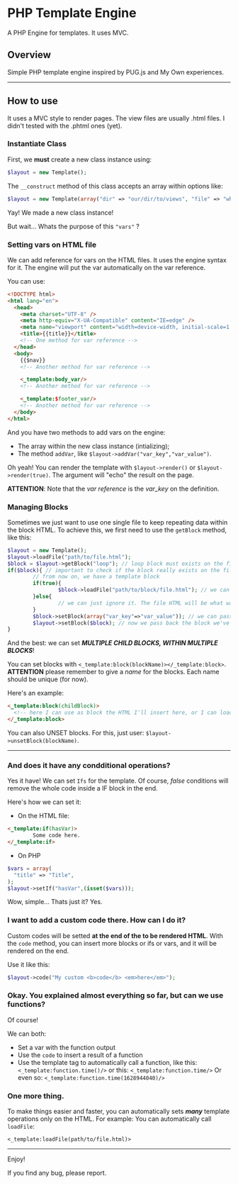 # PHP Template Engine

A PHP Engine for templates. It uses MVC.

## Overview

Simple PHP template engine inspired by PUG.js and My Own experiences.

---

## How to use

It uses a MVC style to render pages.
The view files are usually .html files. I didn't tested with the .phtml ones (yet).

### Instantiate Class

First, we **must** create a new class instance using:

```php
$layout = new Template();
```

The `__construct` method of this class accepts an array within options like:

```php
$layout = new Template(array("dir" => "our/dir/to/views", "file" => "which_file_to_load.html", "vars" => array("var_key"=>"var_value")));
```

Yay! We made a new class instance!

But wait... Whats the purpose of this `"vars"` ?

### Setting vars on HTML file

We can add reference for vars on the HTML files. It uses the engine syntax for it. The engine will put the var automatically on the var reference.

You can use:

```html
<!DOCTYPE html>
<html lang="en">
  <head>
    <meta charset="UTF-8" />
    <meta http-equiv="X-UA-Compatible" content="IE=edge" />
    <meta name="viewport" content="width=device-width, initial-scale=1.0" />
    <title>{{title}}</title>
    <!-- One method for var reference -->
  </head>
  <body>
    {{$nav}}
    <!-- Another method for var reference -->

    <_template:body_var/>
    <!-- Another method for var reference -->

    <_template:$footer_var/>
    <!-- Another method for var reference -->
  </body>
</html>
```

And you have two methods to add vars on the engine:

- The array within the new class instance (intializing);
- The method `addVar`, like `$layout->addVar("var_key","var_value")`.

Oh yeah! You can render the template with `$layout->render()` or `$layout->render(true)`. The argument will "echo" the result on the page.

**ATTENTION**: Note that the _var reference_ is the _var_key_ on the definition.

### Managing Blocks

Sometimes we just want to use one single file to keep repeating data within the block HTML. To achieve this, we first need to use the `getBlock` method, like this:

```php
$layout = new Template();
$layout->loadFile("path/to/file.html");
$block = $layout->getBlock("loop"); // loop block must exists on the file
if($block){ // important to check if the block really exists on the file
        // from now on, we have a template block
        if(true){
                $block->loadFile("path/to/block/file.html"); // we can load an specific file
        }else{
                // we can just ignore it. The file HTML will be what was inserted on the parent file
        }
        $block->setBlock(array("var_key"=>"var_value")); // we can pass a new array to render the template partial within our data (arrays for additional information)
        $layout->setBlock($block); // now we pass back the block we've got to the original template file to render it (the block itself to render)
}
```

And the best: we can set **_MULTIPLE CHILD BLOCKS, WITHIN MULTIPLE BLOCKS_**!

You can set blocks with `<_template:block(blockName)></_template:block>`. **ATTENTION** please remember to give a _name_ for the blocks. Each name should be unique (for now).

Here's an example:

```html
<_template:block(childBlock)>
  <!-- here I can use as block the HTML I'll insert here, or I can load a HTML file -->
</_template:block>
```

You can also UNSET blocks. For this, just user: `$layout->unsetBlock(blockName)`.

---

### And does it have any condditional operations?

Yes it have! We can set `Ifs` for the template. Of course, _false_ conditions will remove the whole code inside a IF block in the end.

Here's how we can set it:

- On the HTML file:

```html
<_template:if(hasVar)>
        Some code here.
</_template:if>
```

- On PHP

```php
$vars = array(
  "title" => "Title",
);
$layout->setIf("hasVar",(isset($vars)));
```

Wow, simple... Thats just it? Yes.

### I want to add a custom code there. How can I do it?

Custom codes will be setted **at the end of the to be rendered HTML**. With the `code` method, you can insert more blocks or ifs or vars, and it will be rendered on the end.

Use it like this:

```php
$layout->code("My custom <b>code</b> <em>here</em>");
```

### Okay. You explained almost everything so far, but can we use functions?

Of course!

We can both:

- Set a var with the function output
- Use the `code` to insert a result of a function
- Use the template tag to automatically call a function, like this: `<_template:function.time()/>` or this: `<_template:function.time/>` Or even so: `<_template:function.time(1628944040)/>`

### One more thing.

To make things easier and faster, you can automatically sets **_many_** template operations only on the HTML.
For example: You can automatically call `loadFile`:

`<_template:loadFile(path/to/file.html)>`

---

Enjoy! 

If you find any bug, please report.